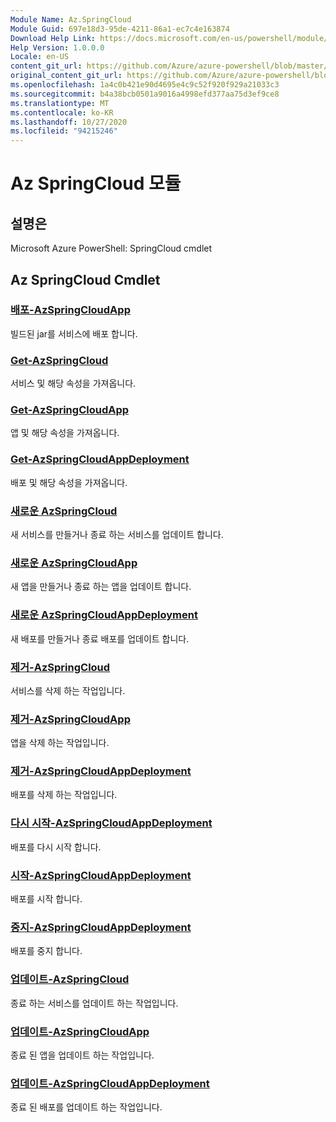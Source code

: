```yaml
---
Module Name: Az.SpringCloud
Module Guid: 697e18d3-95de-4211-86a1-ec7c4e163874
Download Help Link: https://docs.microsoft.com/en-us/powershell/module/az.springcloud
Help Version: 1.0.0.0
Locale: en-US
content_git_url: https://github.com/Azure/azure-powershell/blob/master/src/SpringCloud/help/Az.SpringCloud.md
original_content_git_url: https://github.com/Azure/azure-powershell/blob/master/src/SpringCloud/help/Az.SpringCloud.md
ms.openlocfilehash: 1a4c0b421e90d4695e4c9c52f920f929a21033c3
ms.sourcegitcommit: b4a38bcb0501a9016a4998efd377aa75d3ef9ce8
ms.translationtype: MT
ms.contentlocale: ko-KR
ms.lasthandoff: 10/27/2020
ms.locfileid: "94215246"
---
```

# Az SpringCloud 모듈
## 설명은
Microsoft Azure PowerShell: SpringCloud cmdlet

## Az SpringCloud Cmdlet
### [배포-AzSpringCloudApp](Deploy-AzSpringCloudApp.md)
빌드된 jar를 서비스에 배포 합니다.

### [Get-AzSpringCloud](Get-AzSpringCloud.md)
서비스 및 해당 속성을 가져옵니다.

### [Get-AzSpringCloudApp](Get-AzSpringCloudApp.md)
앱 및 해당 속성을 가져옵니다.

### [Get-AzSpringCloudAppDeployment](Get-AzSpringCloudAppDeployment.md)
배포 및 해당 속성을 가져옵니다.

### [새로운 AzSpringCloud](New-AzSpringCloud.md)
새 서비스를 만들거나 종료 하는 서비스를 업데이트 합니다.

### [새로운 AzSpringCloudApp](New-AzSpringCloudApp.md)
새 앱을 만들거나 종료 하는 앱을 업데이트 합니다.

### [새로운 AzSpringCloudAppDeployment](New-AzSpringCloudAppDeployment.md)
새 배포를 만들거나 종료 배포를 업데이트 합니다.

### [제거-AzSpringCloud](Remove-AzSpringCloud.md)
서비스를 삭제 하는 작업입니다.

### [제거-AzSpringCloudApp](Remove-AzSpringCloudApp.md)
앱을 삭제 하는 작업입니다.

### [제거-AzSpringCloudAppDeployment](Remove-AzSpringCloudAppDeployment.md)
배포를 삭제 하는 작업입니다.

### [다시 시작-AzSpringCloudAppDeployment](Restart-AzSpringCloudAppDeployment.md)
배포를 다시 시작 합니다.

### [시작-AzSpringCloudAppDeployment](Start-AzSpringCloudAppDeployment.md)
배포를 시작 합니다.

### [중지-AzSpringCloudAppDeployment](Stop-AzSpringCloudAppDeployment.md)
배포를 중지 합니다.

### [업데이트-AzSpringCloud](Update-AzSpringCloud.md)
종료 하는 서비스를 업데이트 하는 작업입니다.

### [업데이트-AzSpringCloudApp](Update-AzSpringCloudApp.md)
종료 된 앱을 업데이트 하는 작업입니다.

### [업데이트-AzSpringCloudAppDeployment](Update-AzSpringCloudAppDeployment.md)
종료 된 배포를 업데이트 하는 작업입니다.

